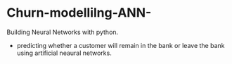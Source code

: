 # Churn-modellilng-ANN-
Building Neural Networks with python.
- predicting whether a customer will remain in the bank or leave the bank using artificial neaural networks.
